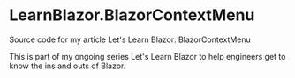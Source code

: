 # LearnBlazor.BlazorContextMenu
Source code for my article Let's Learn Blazor: BlazorContextMenu  

This is part of my ongoing series Let's Learn Blazor to help engineers get to know the ins and outs of Blazor.


